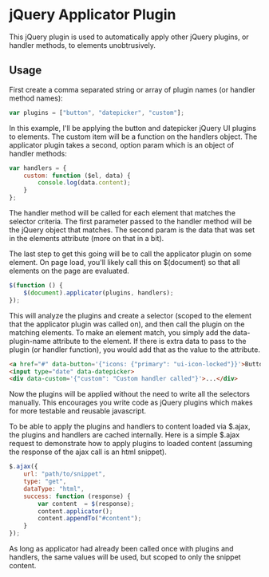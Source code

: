# jQuery Applicator Plugin

This jQuery plugin is used to automatically apply other jQuery plugins, or handler methods, to elements unobtrusively.

## Usage

First create a comma separated string or array of plugin names (or handler method names):

```javascript
var plugins = ["button", "datepicker", "custom"];
```

In this example, I'll be applying the button and datepicker jQuery UI plugins to elements. The custom item will be a function on the handlers object. The applicator plugin takes a second, option param which is an object of handler methods:

```javascript
var handlers = {
	custom: function ($el, data) {
		console.log(data.content);
	}
};
```

The handler method will be called for each element that matches the selector criteria. The first parameter passed to the handler method will be the jQuery object that matches. The second param is the data that was set in the elements attribute (more on that in a bit).

The last step to get this going will be to call the applicator plugin on some element. On page load, you'll likely call this on $(document) so that all elements on the page are evaluated.

```javascript
$(function () {
	$(document).applicator(plugins, handlers);
});
```

This will analyze the plugins and create a selector (scoped to the element that the applicator plugin was called on), and then call the plugin on the matching elements. To make an element match, you simply add the data-plugin-name attribute to the element. If there is extra data to pass to the plugin (or handler function), you would add that as the value to the attribute.

```html
<a href="#" data-button='{"icons: {"primary": "ui-icon-locked"}}'>Button</a>
<input type="date" data-datepicker>
<div data-custom='{"custom": "Custom handler called"}'>...</div>
```

Now the plugins will be applied without the need to write all the selectors manually. This encourages you write code as jQuery plugins which makes for more testable and reusable javascript.

To be able to apply the plugins and handlers to content loaded via $.ajax, the plugins and handlers are cached internally. Here is a simple $.ajax request to demonstrate how to apply plugins to loaded content (assuming the response of the ajax call is an html snippet).

```javascript
$.ajax({
	url: "path/to/snippet",
	type: "get",
	dataType: "html",
	success: function (response) {
		var content  = $(response);
		content.applicator();
		content.appendTo("#content");
	}
});
```

As long as applicator had already been called once with plugins and handlers, the same values will be used, but scoped to only the snippet content.

